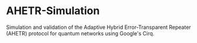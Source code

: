 # AHETR-Simulation
Simulation and validation of the Adaptive Hybrid Error-Transparent Repeater (AHETR) protocol for quantum networks using Google's Cirq.
